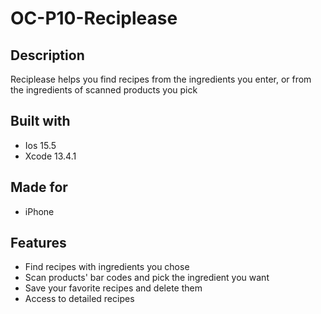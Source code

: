 # OC-P10-Reciplease

## Description
Reciplease helps you find recipes from the ingredients you enter, or from the ingredients of scanned products you pick

## Built with

* Ios 15.5
* Xcode 13.4.1

## Made for

* iPhone

## Features

* Find recipes with ingredients you chose
* Scan products' bar codes and pick the ingredient you want
* Save your favorite recipes and delete them
* Access to detailed recipes
